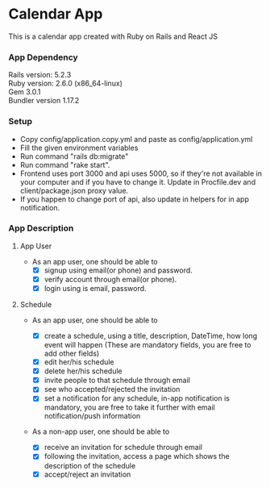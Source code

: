 # Calendar App

This is a calendar app created with Ruby on Rails and React JS

### App Dependency

Rails version: 5.2.3 <br />
Ruby version: 2.6.0 (x86_64-linux) <br />
Gem 3.0.1 <br />
Bundler version 1.17.2 <br />

### Setup

- Copy config/application.copy.yml and paste as config/application.yml
- Fill the given environment variables
- Run command "rails db:migrate"
- Run command "rake start".
- Frontend uses port 3000 and api uses 5000, so if they're not available in your computer and if you have to change it. Update in Procfile.dev and client/package.json proxy value.
- If you happen to change port of api, also update in helpers for in app notification.

### App Description

1. App User

   - As an app user, one should be able to
     - [x] signup using email(or phone) and password.
     - [x] verify account through email(or phone).
     - [x] login using is email, password.

2. Schedule

   - As an app user, one should be able to

     - [x] create a schedule, using a title, description, DateTime, how long event will happen (These are mandatory fields, you are free to add other fields)
     - [x] edit her/his schedule
     - [x] delete her/his schedule
     - [x] invite people to that schedule through email
     - [x] see who accepted/rejected the invitation
     - [x] set a notification for any schedule, in-app notification is mandatory, you are free to take it further with email notification/push information

   - As a non-app user, one should be able to
     - [x] receive an invitation for schedule through email
     - [x] following the invitation, access a page which shows the description of the schedule
     - [x] accept/reject an invitation
